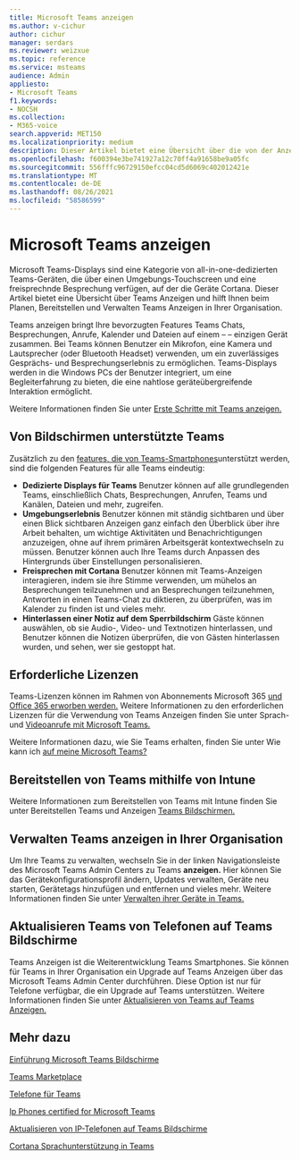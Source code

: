 ```yaml
---
title: Microsoft Teams anzeigen
ms.author: v-cichur
author: cichur
manager: serdars
ms.reviewer: weizxue
ms.topic: reference
ms.service: msteams
audience: Admin
appliesto:
- Microsoft Teams
f1.keywords:
- NOCSH
ms.collection:
- M365-voice
search.appverid: MET150
ms.localizationpriority: medium
description: Dieser Artikel bietet eine Übersicht über die von der Anzeige Microsoft Teams Features.
ms.openlocfilehash: f600394e3be741927a12c70ff4a91658be9a05fc
ms.sourcegitcommit: 556fffc96729150efcc04cd5d6069c402012421e
ms.translationtype: MT
ms.contentlocale: de-DE
ms.lasthandoff: 08/26/2021
ms.locfileid: "58586599"
---
```

# <a name="microsoft-teams-displays"></a>Microsoft Teams anzeigen

Microsoft Teams-Displays sind eine Kategorie von all-in-one-dedizierten Teams-Geräten, die über einen Umgebungs-Touchscreen und eine freisprechnde Besprechung verfügen, auf der die Geräte Cortana. Dieser Artikel bietet eine Übersicht über Teams Anzeigen und hilft Ihnen beim Planen, Bereitstellen und Verwalten Teams Anzeigen in Ihrer Organisation.

Teams anzeigen bringt Ihre bevorzugten Features Teams Chats, Besprechungen, Anrufe, Kalender und Dateien auf einem &ndash; &ndash; einzigen Gerät zusammen. Bei Teams können Benutzer ein Mikrofon, eine Kamera und Lautsprecher (oder Bluetooth Headset) verwenden, um ein zuverlässiges Gesprächs- und Besprechungserlebnis zu ermöglichen. Teams-Displays werden in die Windows PCs der Benutzer integriert, um eine Begleiterfahrung zu bieten, die eine nahtlose geräteübergreifende Interaktion ermöglicht.

Weitere Informationen finden Sie unter [Erste Schritte mit Teams anzeigen.](https://support.microsoft.com/office/get-started-with-teams-displays-ff299825-7f13-4528-96c2-1d3437e6d4e6)

## <a name="features-supported-by-teams-displays"></a>Von Bildschirmen unterstützte Teams

Zusätzlich zu den [features, die von Teams-Smartphones](phones-for-teams.md#features-supported-by-teams-phones)unterstützt werden, sind die folgenden Features für alle Teams eindeutig:

- **Dedizierte Displays für Teams** Benutzer können auf alle grundlegenden Teams, einschließlich Chats, Besprechungen, Anrufen, Teams und Kanälen, Dateien und mehr, zugreifen.
- **Umgebungserlebnis** Benutzer können mit ständig sichtbaren und über einen Blick sichtbaren Anzeigen ganz einfach den Überblick über ihre Arbeit behalten, um wichtige Aktivitäten und Benachrichtigungen anzuzeigen, ohne auf ihrem primären Arbeitsgerät kontextwechseln zu müssen. Benutzer können auch Ihre Teams durch Anpassen des Hintergrunds über Einstellungen personalisieren.
- **Freisprechen mit Cortana** Benutzer können mit Teams-Anzeigen interagieren, indem sie ihre Stimme verwenden, um mühelos an Besprechungen teilzunehmen und an Besprechungen teilzunehmen, Antworten in einen Teams-Chat zu diktieren, zu überprüfen, was im Kalender zu finden ist und vieles mehr.
- **Hinterlassen einer Notiz auf dem Sperrbildschirm** Gäste können auswählen, ob sie Audio-, Video- und Textnotizen hinterlassen, und Benutzer können die Notizen überprüfen, die von Gästen hinterlassen wurden, und sehen, wer sie gestoppt hat.  

## <a name="required-licenses"></a>Erforderliche Lizenzen

Teams-Lizenzen können im Rahmen von Abonnements Microsoft 365 [und Office 365 erworben werden.](/office365/servicedescriptions/teams-service-description) Weitere Informationen zu den erforderlichen Lizenzen für die Verwendung von Teams Anzeigen finden Sie unter Sprach- und [Videoanrufe mit Microsoft Teams.](https://products.office.com/microsoft-teams/voice-calling)

Weitere Informationen dazu, wie Sie Teams erhalten, finden Sie unter Wie kann ich [auf meine Microsoft Teams?](https://support.office.com/article/fc7f1634-abd3-4f26-a597-9df16e4ca65b)

## <a name="deploy-teams-displays-using-intune"></a>Bereitstellen von Teams mithilfe von Intune

Weitere Informationen zum Bereitstellen von Teams mit Intune finden Sie unter Bereitstellen Teams und Anzeigen [Teams Bildschirmen.](phones-displays-deploy.md)

## <a name="manage-teams-displays-in-your-organization"></a>Verwalten Teams anzeigen in Ihrer Organisation

Um Ihre Teams zu verwalten, wechseln Sie in der linken Navigationsleiste des Microsoft Teams Admin Centers zu Teams **anzeigen.** Hier können Sie das Gerätekonfigurationsprofil ändern, Updates verwalten, Geräte neu starten, Gerätetags hinzufügen und entfernen und vieles mehr. Weitere Informationen finden Sie unter [Verwalten ihrer Geräte in Teams.](device-management.md)

## <a name="upgrade-teams-phones-to-teams-displays"></a>Aktualisieren Teams von Telefonen auf Teams Bildschirme

Teams Anzeigen ist die Weiterentwicklung Teams Smartphones. Sie können für Teams in Ihrer Organisation ein Upgrade auf Teams Anzeigen über das Microsoft Teams Admin Center durchführen. Diese Option ist nur für Telefone verfügbar, die ein Upgrade auf Teams unterstützen. Weitere Informationen finden Sie unter [Aktualisieren von Teams auf Teams Anzeigen.](upgrade-phones-to-displays.md)

## <a name="see-also"></a>Mehr dazu

[Einführung Microsoft Teams Bildschirme](https://techcommunity.microsoft.com/t5/microsoft-teams-blog/introducing-microsoft-teams-displays/ba-p/1505437)

[Teams Marketplace](https://office.com/teamsdevices)

[Telefone für Teams](phones-for-teams.md)

[Ip Phones certified for Microsoft Teams](teams-ip-phones.md)

[Aktualisieren von IP-Telefonen auf Teams Bildschirme](upgrade-phones-to-displays.md)

[Cortana Sprachunterstützung in Teams](../cortana-in-teams.md)